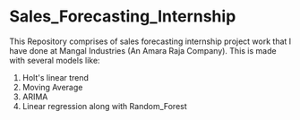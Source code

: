 # Sales_Forecasting_Internship

This Repository comprises of sales forecasting internship project work that I have done at Mangal Industries (An Amara Raja Company).
This is made with several models like:
1) Holt's linear trend
2) Moving Average
3) ARIMA
4) Linear regression along with Random_Forest
